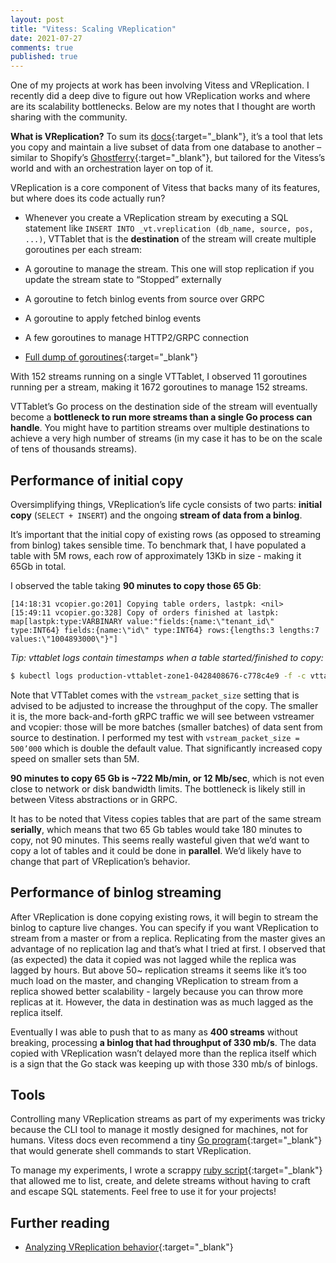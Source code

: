 ```yaml
---
layout: post
title: "Vitess: Scaling VReplication"
date: 2021-07-27
comments: true
published: true
---
```


One of my projects at work has been involving Vitess and VReplication. I recently did a deep dive to figure out how VReplication works and where are its scalability bottlenecks. Below are my notes that I thought are worth sharing with the community.

**What is VReplication?** To sum its [docs](https://vitess.io/docs/reference/vreplication/vreplication/#exec){:target="\_blank"}, it’s a tool that lets you copy and maintain a live subset of data from one database to another &ndash; similar to Shopify’s [Ghostferry](https://github.com/Shopify/ghostferry){:target="\_blank"}, but tailored for the Vitess’s world and with an orchestration layer on top of it.

VReplication is a core component of Vitess that backs many of its features, but where does its code actually run?

* Whenever you create a VReplication stream by executing a SQL statement like `INSERT INTO _vt.vreplication (db_name, source, pos, ...)`, VTTablet that is the **destination** of the stream will create multiple goroutines per each stream:

* A goroutine to manage the stream. This one will stop replication if you update the stream state to “Stopped” externally

* A goroutine to fetch binlog events from source over GRPC

* A goroutine to apply fetched binlog events

* A few goroutines to manage HTTP2/GRPC connection

* [Full dump of goroutines](https://gist.github.com/kirs/374acae18989ebf4e4a45fd7dff3b28f){:target="\_blank"}

With 152 streams running on a single VTTablet, I observed 11 goroutines running per a stream, making it 1672 goroutines to manage 152 streams.

VTTablet’s Go process on the destination side of the stream will eventually become a **bottleneck to run more streams than a single Go process can handle**. You might have to partition streams over multiple destinations to achieve a very high number of streams (in my case it has to be on the scale of tens of thousands streams).

## Performance of initial copy

Oversimplifying things, VReplication’s life cycle consists of two parts: **initial copy** (`SELECT + INSERT`) and the ongoing **stream of data from a binlog**.

It’s important that the initial copy of existing rows (as opposed to streaming from binlog) takes sensible time. To benchmark that, I have populated a table with 5M rows, each row of approximately 13Kb in size - making it 65Gb in total.

I observed the table taking **90 minutes to copy those 65 Gb**:

```
[14:18:31 vcopier.go:201] Copying table orders, lastpk: <nil>
[15:49:11 vcopier.go:328] Copy of orders finished at lastpk: map[lastpk:type:VARBINARY value:"fields:{name:\"tenant_id\" type:INT64} fields:{name:\"id\" type:INT64} rows:{lengths:3 lengths:7 values:\"1004893000\"}"]
```

*Tip: vttablet logs contain timestamps when a table started/finished to copy:*

```bash
$ kubectl logs production-vttablet-zone1-0428408676-c778c4e9 -f -c vttablet
```

Note that VTTablet comes with the `vstream_packet_size` setting that is advised to be adjusted to increase the throughput of the copy. The smaller it is, the more back-and-forth gRPC traffic we will see between vstreamer and vcopier: those will be more batches (smaller batches) of data sent from source to destination. I performed my test with `vstream_packet_size = 500’000` which is double the default value. That significantly increased copy speed on smaller sets than 5M.

**90 minutes to copy 65 Gb is ~722 Mb/min, or 12 Mb/sec**, which is not even close to network or disk bandwidth limits. The bottleneck is likely still in between Vitess abstractions or in GRPC.

It has to be noted that Vitess copies tables that are part of the same stream **serially**, which means that two 65 Gb tables would take 180 minutes to copy, not 90 minutes. This seems really wasteful given that we’d want to copy a lot of tables and it could be done in **parallel**. We’d likely have to change that part of VReplication’s behavior.

## Performance of binlog streaming

After VReplication is done copying existing rows, it will begin to stream the binlog to capture live changes. You can specify if you want VReplication to stream from a master or from a replica. Replicating from the master gives an advantage of no replication lag and that’s what I tried at first. I observed that (as expected) the data it copied was not lagged while the replica was lagged by hours. But above 50~ replication streams it seems like it’s too much load on the master, and changing VReplication to stream from a replica showed better scalability - largely because you can throw more replicas at it. However, the data in destination was as much lagged as the replica itself.

Eventually I was able to push that to as many as **400 streams** without breaking, processing **a binlog that had throughput of 330 mb/s**. The data copied with VReplication wasn’t delayed more than the replica itself which is a sign that the Go stack was keeping up with those 330 mb/s of binlogs.

## Tools

Controlling many VReplication streams as part of my experiments was tricky because the CLI tool to manage it mostly designed for machines, not for humans. Vitess docs even recommend a tiny [Go program](https://github.com/vitessio/contrib/blob/master/vreplgen/vreplgen.go){:target="\_blank"} that would generate shell commands to start VReplication.

To manage my experiments, I wrote a scrappy [ruby script](https://gist.github.com/kirs/d169c1534320c9e5f16b14007effcf22){:target="\_blank"} that allowed me to list, create, and delete streams without having to craft and escape SQL statements. Feel free to use it for your projects!

## Further reading

* [Analyzing VReplication behavior](https://github.com/vitessio/vitess/issues/8056){:target="\_blank"}
